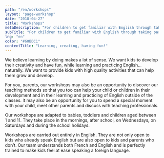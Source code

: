 ```yaml
---
path: "/en/workshops"
layout: "page-workshop"
date: "2018-04-27"
title: "Workshops"
metaDescription: "For children to get familiar with English through taking part in enriching activities from their youngest age"
subTitle: "For children to get familiar with English through taking part in enriching activities from their youngest age"
lng: "en"
color: "#60BDC1"
contentTitle: "Learning, creating, having fun!"
---
```


We believe learning by doing makes a lot of sense. We want kids to develop their creativity and have fun, while learning and practicing English… naturally. We want to provide kids with high quality activities that can help them grow and develop. 

For you, parents, our workshops may also be an opportunity to discover our teaching methods so that you too can help your child or children in their development and in their learning and practicing of English outside of the classes. It may also be an opportunity for you to spend a special moment with your child, meet other parents and discuss with teaching professionals.

Our workshops are adapted to babies, toddlers and children aged between 1 and 11. They take place in the mornings, after school, on Wednesdays, on Saturdays and during the school holidays.

Workshops are carried out entirely in English. They are not only open to kids who already speak English but are also open to kids and parents who don’t. Our team understands both French and English and is perfectly trained to make kids feel at ease speaking a foreign language.
